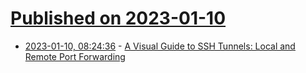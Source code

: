 # [Published on 2023-01-10](index.md)

* [2023-01-10, 08:24:36](https://lobste.rs/s/9zxsdq/visual_guide_ssh_tunnels_local_remote) - [A Visual Guide to SSH Tunnels: Local and Remote Port Forwarding](https://iximiuz.com/en/posts/ssh-tunnels/)
